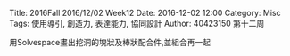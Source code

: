 Title: 2016Fall 2016/12/02 Week12
Date: 2016-12-02 12:00
Category: Misc
Tags: 使用導引, 創造力, 表達能力, 協同設計
Author: 40423150
第十二周

用Solvespace畫出挖洞的塊狀及棒狀配合件,並組合再一起



